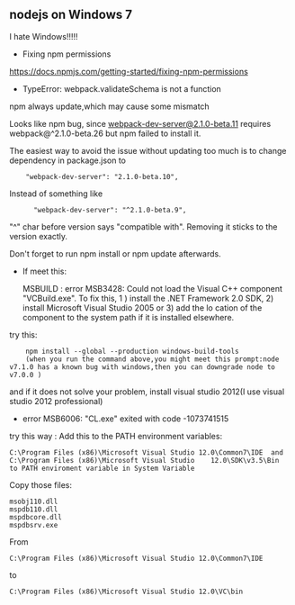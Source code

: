 ## nodejs on Windows 7

I hate Windows!!!!!



- Fixing npm permissions


 https://docs.npmjs.com/getting-started/fixing-npm-permissions


- TypeError: webpack.validateSchema is not a function

npm always update,which may cause some mismatch

Looks like npm bug, since webpack-dev-server@2.1.0-beta.11 requires webpack@^2.1.0-beta.26 but npm failed to install it.

The easiest way to avoid the issue without updating too much is to change dependency in package.json to

  		"webpack-dev-server": "2.1.0-beta.10",

Instead of something like

		  "webpack-dev-server": "^2.1.0-beta.9",

"^" char before version says "compatible with". Removing it sticks to the version exactly.

Don't forget to run npm install or npm update afterwards.

- If meet this:
	
	MSBUILD : error MSB3428: Could not load the Visual C++ component "VCBuild.exe". To fix this, 1 
) install the .NET Framework 2.0 SDK, 2) install Microsoft Visual Studio 2005 or 3) add the lo 
cation of the component to the system path if it is installed elsewhere.

try this:
	
		npm install --global --production windows-build-tools
		(when you run the command above,you might meet this prompt:node v7.1.0 has a known bug with windows,then you can downgrade node to v7.0.0 )

and if it does not solve your problem, install visual studio 2012(I use visual studio 2012 professional)

- error MSB6006: "CL.exe" exited with code -1073741515 

try this way :
Add this to the  PATH environment variables:

	C:\Program Files (x86)\Microsoft Visual Studio 12.0\Common7\IDE  and  C:\Program Files (x86)\Microsoft Visual Studio 	12.0\SDK\v3.5\Bin   to PATH enviroment variable in System Variable

Copy those files:  

	msobj110.dll
	mspdb110.dll
	mspdbcore.dll
	mspdbsrv.exe

From

	C:\Program Files (x86)\Microsoft Visual Studio 12.0\Common7\IDE

to

	C:\Program Files (x86)\Microsoft Visual Studio 12.0\VC\bin





